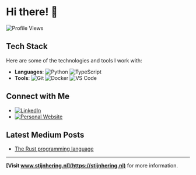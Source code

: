 # Hi there! 👋

![Profile Views](https://komarev.com/ghpvc/?username=melchiorhering&color=blueviolet)

## Tech Stack

Here are some of the technologies and tools I work with:


- **Languages**: ![Python](https://img.shields.io/badge/-Python-black?style=flat-square&logo=python) ![TypeScript](https://img.shields.io/badge/-TypeScript-black?style=flat-square&logo=typescript)
- **Tools**: ![Git](https://img.shields.io/badge/-Git-black?style=flat-square&logo=git) ![Docker](https://img.shields.io/badge/-Docker-black?style=flat-square&logo=docker) ![VS Code](https://img.shields.io/badge/-VS%20Code-black?style=flat-square&logo=visual-studio-code)

## Connect with Me

- [![LinkedIn](https://img.shields.io/badge/-LinkedIn-black?style=flat-square&logo=linkedin)](https://www.linkedin.com/in/stijn-hering-contact/)
- [![Personal Website](https://img.shields.io/badge/-Website-black?style=flat-square&logo=google-chrome)](https://stijnhering.nl)

## Latest Medium Posts

<!-- MEDIUM-LIST:START -->
- [The Rust programming language](https://medium.com/auraidata/the-rust-programming-language-ff4c4627364)
<!-- MEDIUM-LIST:END -->

---

**[Visit www.stijnhering.nl](https://stijnhering.nl)** for more information.
